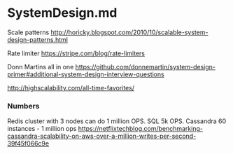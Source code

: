 # SystemDesign.md

Scale patterns
http://horicky.blogspot.com/2010/10/scalable-system-design-patterns.html

Rate limiter
https://stripe.com/blog/rate-limiters

Donn Martins all in one
https://github.com/donnemartin/system-design-primer#additional-system-design-interview-questions

http://highscalability.com/all-time-favorites/

### Numbers
Redis cluster with 3 nodes can do 1 million OPS.
SQL 5k OPS.
Cassandra 60 instances - 1 million ops
https://netflixtechblog.com/benchmarking-cassandra-scalability-on-aws-over-a-million-writes-per-second-39f45f066c9e
